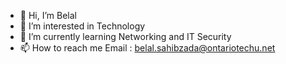 - 👋 Hi, I’m Belal
- 👀 I’m interested in Technology
- 🌱 I’m currently learning Networking and IT Security
- 📫 How to reach me 
  Email : belal.sahibzada@ontariotechu.net

<!---
belalsahibzada/belalsahibzada is a ✨ special ✨ repository because its `README.md` (this file) appears on your GitHub profile.
You can click the Preview link to take a look at your changes.
--->
